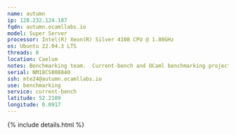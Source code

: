 ```yaml
---
name: autumn
ip: 128.232.124.187
fqdn: autumn.ocamllabs.io
model: Super Server
processor: Intel(R) Xeon(R) Silver 4108 CPU @ 1.80GHz
os: Ubuntu 22.04.3 LTS
threads: 8
location: Caelum
notes: Benchmarking team.  Current-bench and OCaml benchmarking projects.
serial: NM18CS008840
ssh: mte24@autumn.ocamllabs.io
use: benchmarking
service: current-bench
latitude: 52.2109
longitude: 0.0917
---
```

{% include details.html %}
